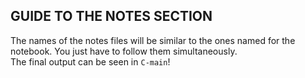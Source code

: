 ## GUIDE TO THE NOTES SECTION

The names of the notes files will be similar to the ones named for the notebook. You just have to follow them simultaneously. \
The final output can be seen in `C-main`!